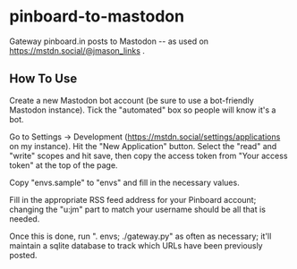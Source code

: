 # pinboard-to-mastodon

Gateway pinboard.in posts to Mastodon -- as used on https://mstdn.social/@jmason_links .

## How To Use

Create a new Mastodon bot account (be sure to use a bot-friendly Mastodon instance).
Tick the "automated" box so people will know it's a bot.

Go to Settings -> Development (https://mstdn.social/settings/applications on my instance).
Hit the "New Application" button.  Select the "read" and "write" scopes and hit save,
then copy the access token from "Your access token" at the top of the page.

Copy "envs.sample" to "envs" and fill in the necessary values.

Fill in the appropriate RSS feed address for your Pinboard account; changing the "u:jm"
part to match your username should be all that is needed.

Once this is done, run ". envs; ./gateway.py" as often as necessary; it'll maintain a sqlite
database to track which URLs have been previously posted.


